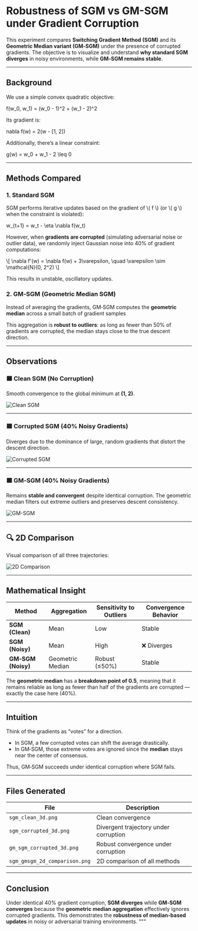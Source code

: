 # Robustness of SGM vs GM-SGM under Gradient Corruption

This experiment compares **Switching Gradient Method (SGM)** and its **Geometric Median variant (GM‑SGM)** under the presence of corrupted gradients. The objective is to visualize and understand **why standard SGM diverges** in noisy environments, while **GM‑SGM remains stable**.

---

##  Background

We use a simple convex quadratic objective:


f(w_0, w_1) = (w_0 - 1)^2 + (w_1 - 2)^2


Its gradient is:


nabla f(w) = 2(w - [1, 2])


Additionally, there’s a linear constraint:


g(w) = w_0 + w_1 - 2 \\leq 0


---

##  Methods Compared

### **1. Standard SGM**
SGM performs iterative updates based on the gradient of \\( f \\) (or \\( g \\) when the constraint is violated):


w_{t+1} = w_t - \\eta \\nabla f(w_t)


However, when **gradients are corrupted** (simulating adversarial noise or outlier data), we randomly inject Gaussian noise into 40% of gradient computations:

\\[
\\nabla f'(w) = \\nabla f(w) + 3\\varepsilon, \\quad \\varepsilon \\sim \\mathcal{N}(0, 2^2)
\\]

This results in unstable, oscillatory updates.

### **2. GM‑SGM (Geometric Median SGM)**
Instead of averaging the gradients, GM‑SGM computes the **geometric median** across a small batch of gradient samples

This aggregation is **robust to outliers**: as long as fewer than 50% of gradients are corrupted, the median stays close to the true descent direction.




---

##  Observations

### 🟦 Clean SGM (No Corruption)
Smooth convergence to the global minimum at **(1, 2)**.

![Clean SGM](results/sgm_clean_3d.png)

---

### 🟥 Corrupted SGM (40% Noisy Gradients)
Diverges due to the dominance of large, random gradients that distort the descent direction.

![Corrupted SGM](results/sgm_corrupted_3d.png)

---

### 🟩 GM‑SGM (40% Noisy Gradients)
Remains **stable and convergent** despite identical corruption. The geometric median filters out extreme outliers and preserves descent consistency.

![GM-SGM](results/gm_sgm_corrupted_3d.png)

---

## 🔍 2D Comparison

Visual comparison of all three trajectories:

![2D Comparison](results/sgm_gmsgm_2d_comparison.png)

---

##  Mathematical Insight

| Method | Aggregation | Sensitivity to Outliers | Convergence Behavior |
|---------|--------------|--------------------------|-----------------------|
| **SGM (Clean)** | Mean | Low |  Stable |
| **SGM (Noisy)** | Mean | High | ❌ Diverges |
| **GM‑SGM (Noisy)** | Geometric Median | Robust (≤50%) |  Stable |

The **geometric median** has a **breakdown point of 0.5**, meaning that it remains reliable as long as fewer than half of the gradients are corrupted — exactly the case here (40%).

---

##  Intuition

Think of the gradients as “votes” for a direction.  
- In SGM, a few corrupted votes can shift the average drastically.  
- In GM‑SGM, those extreme votes are ignored since the **median** stays near the center of consensus.

Thus, GM‑SGM succeeds under identical corruption where SGM fails.

---

##  Files Generated

| File | Description |
|------|--------------|
| `sgm_clean_3d.png` | Clean convergence |
| `sgm_corrupted_3d.png` | Divergent trajectory under corruption |
| `gm_sgm_corrupted_3d.png` | Robust convergence under corruption |
| `sgm_gmsgm_2d_comparison.png` | 2D comparison of all methods |

---

## Conclusion

Under identical 40% gradient corruption, **SGM diverges** while **GM‑SGM converges** because the **geometric median aggregation** effectively ignores corrupted gradients. This demonstrates the **robustness of median-based updates** in noisy or adversarial training environments.
"""